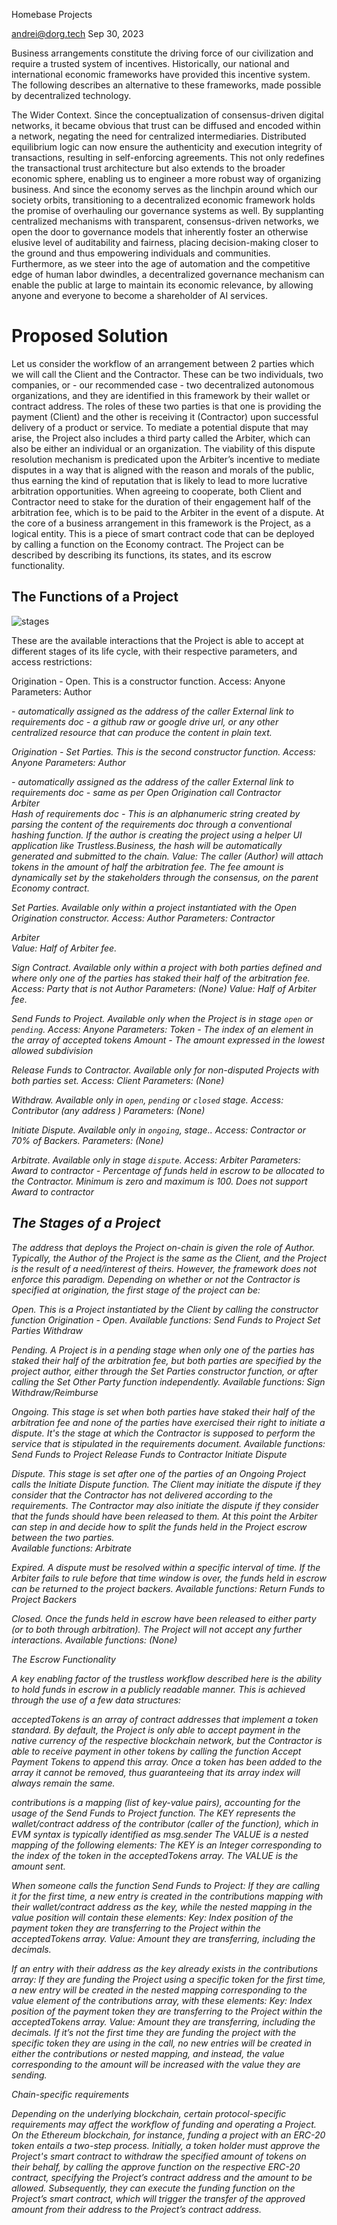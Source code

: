 Homebase Projects

andrei@dorg.tech	      Sep 30, 2023



Business arrangements constitute the driving force of our civilization and require a trusted system of incentives. Historically, our national and international economic frameworks have provided this incentive system. The following describes an alternative to these frameworks, made possible by decentralized technology.

The Wider Context. Since the conceptualization of consensus-driven digital networks, it became obvious that trust can be diffused and encoded within a network, negating the need for centralized intermediaries. Distributed equilibrium logic can now ensure the authenticity and execution integrity of transactions, resulting in self-enforcing agreements. This not only redefines the transactional trust architecture but also extends to the broader economic sphere, enabling us to engineer a more robust way of organizing business. And since the economy serves as the linchpin around which our society orbits, transitioning to a decentralized economic framework holds the promise of overhauling our governance systems as well. By supplanting centralized mechanisms with transparent, consensus-driven networks, we open the door to governance models that inherently foster an otherwise elusive level of auditability and fairness, placing decision-making closer to the ground and thus empowering individuals and communities. Furthermore, as we steer into the age of automation and the competitive edge of human labor dwindles, a decentralized governance mechanism can enable the public at large to maintain its economic relevance, by allowing anyone and everyone to become a shareholder of AI services. 

# Proposed Solution

Let us consider the workflow of an arrangement between 2 parties which we will call the Client and the Contractor. These can be two individuals, two companies, or - our recommended case - two decentralized autonomous organizations, and they are identified in this framework by their wallet or contract address. The roles of these two parties is that one is providing the payment (Client) and the other is receiving it (Contractor) upon successful delivery of a product or service. To mediate a potential dispute that may arise, the Project also includes a third party called the Arbiter, which can also be either an individual or an organization. The viability of this dispute resolution mechanism is predicated upon the Arbiter’s incentive to mediate disputes in a way that is aligned with the reason and morals of the public, thus earning the kind of reputation that is likely to lead to more lucrative arbitration opportunities. When agreeing to cooperate, both Client and Contractor need to stake for the duration of their engagement half of the arbitration fee, which is to be paid to the Arbiter in the event of a dispute. 
At the core of a business arrangement in this framework is the Project, as a logical entity. This is a piece of smart contract code that can be deployed by calling a function on the Economy contract. 
The Project can be described by describing its functions, its states, and its escrow functionality.

## The Functions of a Project

![stages](https://i.ibb.co/DwpHPkr/stages2.png)

These are the available interactions that the Project is able to accept at different stages of its life cycle, with their respective parameters, and access restrictions:

Origination - Open. This is a constructor function. 
Access: Anyone
Parameters:
Author <Address> - automatically assigned as the address of the caller
External link to requirements doc <String> - a github raw or google drive url, or any other centralized resource that can produce the content in plain text. 

Origination - Set Parties. This is the second constructor function. 
Access: Anyone
Parameters:
Author  <Address> - automatically assigned as the address of the caller
External link to requirements doc <String> - same as per Open Origination call
Contractor <Address>
Arbiter <Address>
Hash of requirements doc <String> - This is an alphanumeric string created by parsing the content of the requirements doc through a conventional hashing function. If the author is creating the project using a helper UI application like Trustless.Business, the hash will be automatically generated and submitted to the chain. 
Value: The caller (Author) will attach tokens in the amount of half the arbitration fee. The fee amount is dynamically set by the stakeholders through the consensus, on the parent Economy contract.

Set Parties. Available only within a project instantiated with the Open Origination constructor.
Access: Author
Parameters:
Contractor <Address>
Arbiter <Address>
Value: Half of Arbiter fee.

Sign Contract. Available only within a project with both parties defined and where only one of the parties has staked their half of the arbitration fee. 
Access: Party that is not Author
Parameters: (None)
Value: Half of Arbiter fee.

Send Funds to Project. Available only when the Project is in stage `open` or `pending`. 
Access: Anyone
Parameters: 
Token <Integer> - The index of an element in the array of accepted tokens
Amount <Integer> - The amount expressed in the lowest allowed subdivision

Release Funds to Contractor. Available only for non-disputed Projects with both parties set. 
Access: Client
Parameters: (None)

Withdraw. Available only in  `open`, `pending` or `closed` stage.
Access: Contributor (any address )
Parameters: (None)

Initiate Dispute. Available only in  `ongoing`, stage.. 
Access: Contractor or 70% of Backers.
Parameters: (None)

Arbitrate. Available only in stage `dispute`. 
Access: Arbiter
Parameters: 
Award to contractor <Integer> -  Percentage of funds held in escrow to be allocated to the Contractor. Minimum is zero and maximum is 100. Does not support 
Award to contractor <String> 


## The Stages of a Project

The address that deploys the Project on-chain is given the role of Author. Typically, the Author of the Project is the same as the Client, and the Project is the result of a need/interest of theirs. However, the framework does not enforce this paradigm. Depending on whether or not the Contractor is specified at origination, the first stage of the project can be:

Open. This is a Project instantiated by the Client by calling the constructor function Origination - Open. 
Available functions: 
Send Funds to Project
Set Parties
Withdraw

Pending. A Project is in a pending stage when only one of the parties has staked their half of the arbitration fee, but both parties are specified by the project author, either through the Set Parties constructor function, or after calling the Set Other Party function independently.
Available functions: 
Sign
Withdraw/Reimburse

Ongoing. This stage is set when both parties have staked their half of the arbitration fee and none of the parties have exercised their right to initiate a dispute. It's the stage at which the Contractor is supposed to perform the service that is stipulated in the requirements document.
Available functions: 
Send Funds to Project
Release Funds to Contractor
Initiate Dispute

Dispute. This stage is set after one of the parties of an Ongoing Project calls the Initiate Dispute function. The Client may initiate the dispute if they consider that the Contractor has not delivered according to the requirements. The Contractor may also initiate the dispute if they consider that the funds should have been released to them. At this point the Arbiter can step in and decide how to split the funds held in the Project escrow between the two parties.  
Available functions: 
Arbitrate

Expired. A dispute must be resolved within a specific interval of time. If the Arbiter fails to rule before that time window is over, the funds held in escrow can be returned to the project backers.
Available functions: 
Return Funds to Project Backers

Closed. Once the funds held in escrow have been released to either party (or to both through arbitration). The Project will not accept any further interactions.
Available functions: (None)

The Escrow Functionality

A key enabling factor of the trustless workflow described here is the ability to hold funds in escrow in a publicly readable manner. This is achieved through the use of a few data structures:

acceptedTokens is an array of contract addresses that implement a token standard. By default, the Project is only able to accept payment in the native currency of the respective blockchain network, but the Contractor is able to receive payment in other tokens by calling the function Accept Payment Tokens to append this array. Once a token has been added to the array it cannot be removed, thus guaranteeing that its array index will always remain the same.

contributions is a mapping (list of key-value pairs), accounting for the usage of the Send Funds to Project function. 
The KEY represents the wallet/contract address of the contributor (caller of the function), which in EVM syntax is typically identified as msg.sender
The VALUE is a nested mapping of the following elements:
The KEY is an Integer corresponding to the index of the token in the acceptedTokens array.
The VALUE is the amount sent.

When someone calls the function Send Funds to Project:
If they are calling it for the first time, a new entry is created in the contributions mapping with their wallet/contract address as the key, while the nested mapping in the value position will contain these elements:
Key<Integer>: Index position of the payment token they are transferring to the Project within the acceptedTokens array.
Value<Integer>: Amount they are transferring, including the decimals.

If an entry with their address as the key already exists in the contributions array:
If they are funding the Project using a specific token for the first time, a new entry will be created in the nested mapping corresponding to the value element of the contributions array, with these elements:
Key<Integer>: Index position of the payment token they are transferring to the Project within the acceptedTokens array.
Value<Integer>: Amount they are transferring, including the decimals.
If it’s not the first time they are funding the project with the specific token they are using in the call, no new entries will be created in either the contributions or nested mapping, and instead, the value corresponding to the amount will be increased with the value they are sending.


Chain-specific requirements

Depending on the underlying blockchain, certain protocol-specific requirements may affect the workflow of funding and operating a Project. On the Ethereum blockchain, for instance, funding a project with an ERC-20 token entails a two-step process. Initially, a token holder must approve the Project's smart contract to withdraw the specified amount of tokens on their behalf, by calling the approve function on the respective ERC-20 contract, specifying the Project’s contract address and the amount to be allowed. Subsequently, they can execute the funding function on the Project’s smart contract, which will trigger the transfer of the approved amount from their address to the Project’s contract address.
